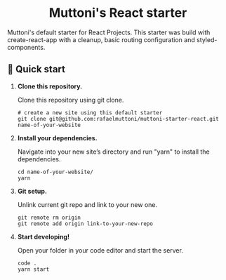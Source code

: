 <h1 align="center">
  Muttoni's React starter
</h1>

Muttoni's default starter for React Projects. This starter was build with create-react-app with a cleanup, basic routing configuration and styled-components.

## 🚀 Quick start

1.  **Clone this repository.**

    Clone this repository using git clone.

    ```shell
    # create a new site using this default starter
    git clone git@github.com:rafaelmuttoni/muttoni-starter-react.git name-of-your-website
    ```

1.  **Install your dependencies.**

    Navigate into your new site’s directory and run "yarn" to install the dependencies.

    ```shell
    cd name-of-your-website/
    yarn
    ```

1.  **Git setup.**

    Unlink current git repo and link to your new one.

    ```shell
    git remote rm origin
    git remote add origin link-to-your-new-repo
    ```
    
1.  **Start developing!**

    Open your folder in your code editor and start the server.

    ```shell
    code .
    yarn start
    ```